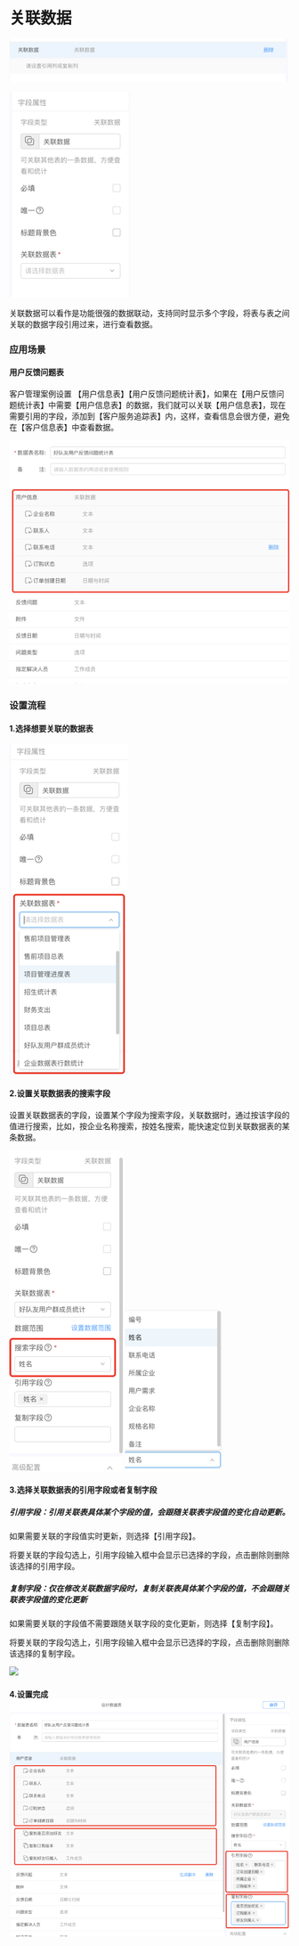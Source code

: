 # 关联数据

![](/assets/import112.png)

![](/assets/import235.png)

关联数据可以看作是功能很强的数据联动，支持同时显示多个字段，将表与表之间关联的数据字段引用过来，进行查看数据。

### 应用场景

#### 用户反馈问题表

客户管理案例设置 【用户信息表】【用户反馈问题统计表】，如果在【用户反馈问题统计表】中需要【用户信息表】的数据，我们就可以关联【用户信息表】，现在需要引用的字段，添加到【客户服务追踪表】内，这样，查看信息会很方便，避免在【客户信息表】中查看数据。

![](/assets/import124124.png)

### 设置流程

#### 1.选择想要关联的数据表

![](/assets/import1245.png)

#### 2.设置关联数据表的搜索字段

设置关联数据表的字段，设置某个字段为搜索字段，关联数据时，通过按该字段的值进行搜索，比如，按企业名称搜索，按姓名搜索，能快速定位到关联数据表的某条数据。

![](/assets/import36136.png) ![](/assets/import31616.png)

#### 3.选择关联数据表的引用字段或者复制字段

##### 引用字段：引用关联表具体某个字段的值，会跟随关联表字段值的变化自动更新。

如果需要关联的字段值实时更新，则选择【引用字段】。

将要关联的字段勾选上，引用字段输入框中会显示已选择的字段，点击删除则删除该选择的引用字段。

##### 复制字段：仅在修改关联数据字段时，复制关联表具体某个字段的值，不会跟随关联表字段值的变化更新

如果需要关联的字段值不需要跟随关联字段的变化更新，则选择【复制字段】。

将要关联的字段勾选上，引用字段输入框中会显示已选择的字段，点击删除则删除该选择的复制字段。

![](http://livedoc.oss-cn-hangzhou.aliyuncs.com/livedoc/51de5926c4e18e51f9e4ceefa2861fb9?x-oss-process=image/format,gif)

#### 4.设置完成![](/assets/import6246.png)



#### 



